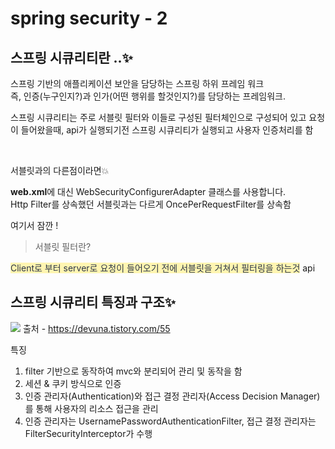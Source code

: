 
# spring security - 2

## 스프링 시큐리티란 ..✨
스프링 기반의 애플리케이션 보안을 담당하는 스프링 하위 프레임 워크<br>
즉, <span style="background-color:#fff5">인증(누구인지?)</span>과 <span style="background-color:#fff5">인가(어떤 행위를 할것인지?)</span>를 담당하는 프레임워크.

스프링 시큐리티는 주로 서블릿 필터와 이들로 구성된 필터체인으로 구성되어 있고
요청이 들어왔을때, api가 실행되기전 스프링 시큐리티가 실행되고 사용자 인증처리를 함

<br>

서블릿과의 다른점이라면💥

<b>web.xml</b>에 대신 WebSecurityConfigurerAdapter 클래스를 사용합니다. 
<br> Http Filter를 상속했던 서블릿과는 다르게 OncePerRequestFilter를 상속함

여기서 잠깐 !
> 서블릿 필터란?

<span style="color:#2D3748; background-color:#fff5b1;">Client로 부터 server로 요청이 들어오기 전에 서블릿을 거쳐서 필터링을 하는것</span>
api


## 스프링 시큐리티 특징과 구조✨
![](https://img1.daumcdn.net/thumb/R1280x0/?scode=mtistory2&fname=https%3A%2F%2Fblog.kakaocdn.net%2Fdn%2FRdJGx%2FbtqD9Ouzlub%2F5At2yq9zCxACpguIwWKHE1%2Fimg.png)
출처 - https://devuna.tistory.com/55

특징
1. filter 기반으로 동작하여 mvc와 분리되어 관리 및 동작을 함
2. 세션 & 쿠키 방식으로 인증
3. 인증 관리자(Authentication)와 접근 결정 관리자(Access Decision Manager)를 통해 사용자의 리소스 접근을 관리
4. 인증 관리자는 UsernamePasswordAuthenticationFilter, 접근 결정 관리자는 FilterSecurityInterceptor가 수행